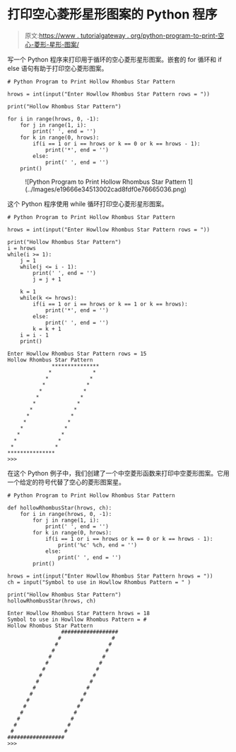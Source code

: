 # 打印空心菱形星形图案的 Python 程序

> 原文:[https://www . tutorialgateway . org/python-program-to-print-空心-菱形-星形-图案/](https://www.tutorialgateway.org/python-program-to-print-hollow-rhombus-star-pattern/)

写一个 Python 程序来打印用于循环的空心菱形星形图案。嵌套的 for 循环和 if else 语句有助于打印空心菱形图案。

```
# Python Program to Print Hollow Rhombus Star Pattern

hrows = int(input("Enter Howllow Rhombus Star Pattern rows = "))

print("Hollow Rhombus Star Pattern") 

for i in range(hrows, 0, -1):
    for j in range(1, i):
        print(' ', end = '')
    for k in range(0, hrows):
        if(i == 1 or i == hrows or k == 0 or k == hrows - 1):
            print('*', end = '')
        else:
            print(' ', end = '')
    print()
```

<figure class="wp-block-image size-large">![Python Program to Print Hollow Rhombus Star Pattern 1](../Images/e19666e34513002cad8fdf0e76665036.png)</figure>

这个 Python 程序使用 while 循环打印空心菱形星形图案。

```
# Python Program to Print Hollow Rhombus Star Pattern

hrows = int(input("Enter Howllow Rhombus Star Pattern rows = "))

print("Hollow Rhombus Star Pattern") 
i = hrows
while(i >= 1):
    j = 1
    while(j <= i - 1):
        print(' ', end = '')
        j = j + 1

    k = 1
    while(k <= hrows):
        if(i == 1 or i == hrows or k == 1 or k == hrows):
            print('*', end = '')
        else:
            print(' ', end = '')
        k = k + 1
    i = i - 1
    print()
```

```
Enter Howllow Rhombus Star Pattern rows = 15
Hollow Rhombus Star Pattern
              ***************
             *             *
            *             *
           *             *
          *             *
         *             *
        *             *
       *             *
      *             *
     *             *
    *             *
   *             *
  *             *
 *             *
***************
>>> 
```

在这个 Python 例子中，我们创建了一个中空菱形函数来打印中空菱形图案。它用一个给定的符号代替了空心的菱形图案星。

```
# Python Program to Print Hollow Rhombus Star Pattern

def hollowRhombusStar(hrows, ch):
    for i in range(hrows, 0, -1):
        for j in range(1, i):
            print(' ', end = '')
        for k in range(0, hrows):
            if(i == 1 or i == hrows or k == 0 or k == hrows - 1):
                print('%c' %ch, end = '')
            else:
                print(' ', end = '')
        print()

hrows = int(input("Enter Howllow Rhombus Star Pattern hrows = "))
ch = input("Symbol to use in Howllow Rhombus Pattern = " )

print("Hollow Rhombus Star Pattern")
hollowRhombusStar(hrows, ch)
```

```
Enter Howllow Rhombus Star Pattern hrows = 18
Symbol to use in Howllow Rhombus Pattern = #
Hollow Rhombus Star Pattern
                 ##################
                #                #
               #                #
              #                #
             #                #
            #                #
           #                #
          #                #
         #                #
        #                #
       #                #
      #                #
     #                #
    #                #
   #                #
  #                #
 #                #
##################
>>> 
```